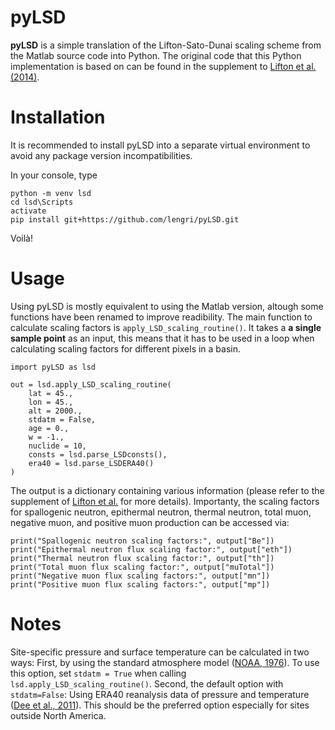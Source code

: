 # pyLSD

__pyLSD__ is a simple translation of the Lifton-Sato-Dunai scaling scheme from the Matlab source code into Python.
The original code that this Python implementation is based on can be found in the supplement to 
[Lifton et al. (2014)](https://doi.org/10.1016/j.epsl.2013.10.052).

# Installation

It is recommended to install pyLSD into a separate virtual environment to avoid any package version incompatibilities.

In your console, type 
```
python -m venv lsd
cd lsd\Scripts
activate
pip install git+https://github.com/lengri/pyLSD.git
```
Voilà! 

# Usage

Using pyLSD is mostly equivalent to using the Matlab version, altough some functions have been renamed to improve readibility. 
The main function to calculate scaling factors is `apply_LSD_scaling_routine()`. It takes a __a single sample point__ as an input, 
this means that it has to be used in a loop when calculating scaling factors for different pixels in a basin.

```
import pyLSD as lsd

out = lsd.apply_LSD_scaling_routine(
    lat = 45.,
    lon = 45.,
    alt = 2000.,
    stdatm = False,
    age = 0.,
    w = -1.,
    nuclide = 10,
    consts = lsd.parse_LSDconsts(),
    era40 = lsd.parse_LSDERA40()
)
```

The output is a dictionary containing various information (please refer to the supplement of [Lifton et al.](https://doi.org/10.1016/j.epsl.2013.10.052) for more details). 
Importanty, the scaling factors for spallogenic neutron, epithermal neutron, thermal neutron, total muon, negative muon, 
and positive muon production can be accessed via:

```
print("Spallogenic neutron scaling factors:", output["Be"])
print("Epithermal neutron flux scaling factor:", output["eth"])
print("Thermal neutron flux scaling factor:", output["th"])
print("Total muon flux scaling factor:", output["muTotal"])
print("Negative muon flux scaling factors:", output["mn"])
print("Positive muon flux scaling factors:", output["mp"])
```

# Notes

Site-specific pressure and surface temperature can be calculated in two ways: First, by using the standard atmosphere model 
([NOAA, 1976](https://www.ngdc.noaa.gov/stp/space-weather/online-publications/miscellaneous/us-standard-atmosphere-1976/us-standard-atmosphere_st76-1562_noaa.pdf)). 
To use this option, set `stdatm = True` when calling `lsd.apply_LSD_scaling_routine()`. Second, the default option with `stdatm=False`: 
Using ERA40 reanalysis data of pressure and temperature ([Dee et al., 2011](https://doi.org/10.1002/qj.828)). 
This should be the preferred option especially for sites outside North America.